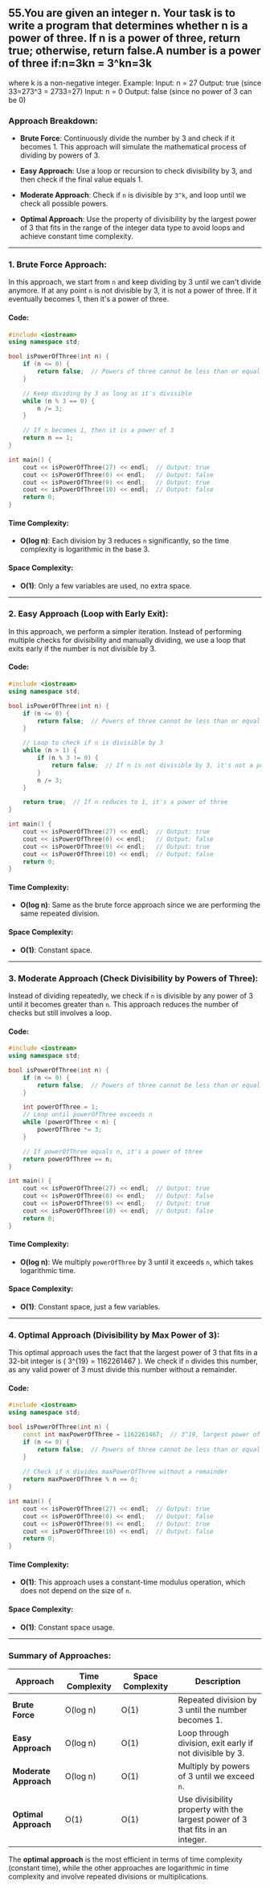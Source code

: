 ## 55.You are given an integer n. Your task is to write a program that determines whether n is a power of three. If n is a power of three, return true; otherwise, return false.A number is a power of three if:n=3kn = 3^kn=3k
where k is a non-negative integer.
Example:
Input: n = 27
Output: true (since 33=273^3 = 2733=27)
Input: n = 0
Output: false (since no power of 3 can be 0)


### Approach Breakdown:

- **Brute Force**: Continuously divide the number by 3 and check if it becomes 1. This approach will simulate the mathematical process of dividing by powers of 3.
  
- **Easy Approach**: Use a loop or recursion to check divisibility by 3, and then check if the final value equals 1.

- **Moderate Approach**: Check if `n` is divisible by `3^k`, and loop until we check all possible powers.

- **Optimal Approach**: Use the property of divisibility by the largest power of 3 that fits in the range of the integer data type to avoid loops and achieve constant time complexity.

---

### 1. **Brute Force Approach:**

In this approach, we start from `n` and keep dividing by 3 until we can't divide anymore. If at any point `n` is not divisible by 3, it is not a power of three. If it eventually becomes 1, then it's a power of three.

#### Code:

```cpp
#include <iostream>
using namespace std;

bool isPowerOfThree(int n) {
    if (n <= 0) {
        return false;  // Powers of three cannot be less than or equal to 0
    }

    // Keep dividing by 3 as long as it's divisible
    while (n % 3 == 0) {
        n /= 3;
    }

    // If n becomes 1, then it is a power of 3
    return n == 1;
}

int main() {
    cout << isPowerOfThree(27) << endl;  // Output: true
    cout << isPowerOfThree(0) << endl;   // Output: false
    cout << isPowerOfThree(9) << endl;   // Output: true
    cout << isPowerOfThree(10) << endl;  // Output: false
    return 0;
}
```

#### Time Complexity:
- **O(log n)**: Each division by 3 reduces `n` significantly, so the time complexity is logarithmic in the base 3.

#### Space Complexity:
- **O(1)**: Only a few variables are used, no extra space.

---

### 2. **Easy Approach (Loop with Early Exit):**

In this approach, we perform a simpler iteration. Instead of performing multiple checks for divisibility and manually dividing, we use a loop that exits early if the number is not divisible by 3.

#### Code:

```cpp
#include <iostream>
using namespace std;

bool isPowerOfThree(int n) {
    if (n <= 0) {
        return false;  // Powers of three cannot be less than or equal to 0
    }

    // Loop to check if n is divisible by 3
    while (n > 1) {
        if (n % 3 != 0) {
            return false;  // If n is not divisible by 3, it's not a power of three
        }
        n /= 3;
    }

    return true;  // If n reduces to 1, it's a power of three
}

int main() {
    cout << isPowerOfThree(27) << endl;  // Output: true
    cout << isPowerOfThree(0) << endl;   // Output: false
    cout << isPowerOfThree(9) << endl;   // Output: true
    cout << isPowerOfThree(10) << endl;  // Output: false
    return 0;
}
```

#### Time Complexity:
- **O(log n)**: Same as the brute force approach since we are performing the same repeated division.

#### Space Complexity:
- **O(1)**: Constant space.

---

### 3. **Moderate Approach (Check Divisibility by Powers of Three):**

Instead of dividing repeatedly, we check if `n` is divisible by any power of 3 until it becomes greater than `n`. This approach reduces the number of checks but still involves a loop.

#### Code:

```cpp
#include <iostream>
using namespace std;

bool isPowerOfThree(int n) {
    if (n <= 0) {
        return false;  // Powers of three cannot be less than or equal to 0
    }

    int powerOfThree = 1;
    // Loop until powerOfThree exceeds n
    while (powerOfThree < n) {
        powerOfThree *= 3;
    }

    // If powerOfThree equals n, it's a power of three
    return powerOfThree == n;
}

int main() {
    cout << isPowerOfThree(27) << endl;  // Output: true
    cout << isPowerOfThree(0) << endl;   // Output: false
    cout << isPowerOfThree(9) << endl;   // Output: true
    cout << isPowerOfThree(10) << endl;  // Output: false
    return 0;
}
```

#### Time Complexity:
- **O(log n)**: We multiply `powerOfThree` by 3 until it exceeds `n`, which takes logarithmic time.

#### Space Complexity:
- **O(1)**: Constant space, just a few variables.

---

### 4. **Optimal Approach (Divisibility by Max Power of 3):**

This optimal approach uses the fact that the largest power of 3 that fits in a 32-bit integer is \( 3^{19} = 1162261467 \). We check if `n` divides this number, as any valid power of 3 must divide this number without a remainder.

#### Code:

```cpp
#include <iostream>
using namespace std;

bool isPowerOfThree(int n) {
    const int maxPowerOfThree = 1162261467;  // 3^19, largest power of 3 that fits in an int
    if (n <= 0) {
        return false;  // Powers of three cannot be less than or equal to 0
    }
    
    // Check if n divides maxPowerOfThree without a remainder
    return maxPowerOfThree % n == 0;
}

int main() {
    cout << isPowerOfThree(27) << endl;  // Output: true
    cout << isPowerOfThree(0) << endl;   // Output: false
    cout << isPowerOfThree(9) << endl;   // Output: true
    cout << isPowerOfThree(10) << endl;  // Output: false
    return 0;
}
```

#### Time Complexity:
- **O(1)**: This approach uses a constant-time modulus operation, which does not depend on the size of `n`.

#### Space Complexity:
- **O(1)**: Constant space usage.

---

### **Summary of Approaches:**

| Approach               | Time Complexity | Space Complexity | Description                                    |
|------------------------|-----------------|------------------|------------------------------------------------|
| **Brute Force**         | O(log n)        | O(1)             | Repeated division by 3 until the number becomes 1. |
| **Easy Approach**       | O(log n)        | O(1)             | Loop through division, exit early if not divisible by 3. |
| **Moderate Approach**   | O(log n)        | O(1)             | Multiply by powers of 3 until we exceed `n`. |
| **Optimal Approach**    | O(1)            | O(1)             | Use divisibility property with the largest power of 3 that fits in an integer. |

The **optimal approach** is the most efficient in terms of time complexity (constant time), while the other approaches are logarithmic in time complexity and involve repeated divisions or multiplications.